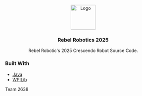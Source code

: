 
<br/>
<div align="center">
<img src="https://i.postimg.cc/W162kzG2/Image-Editor.png" alt="Logo" width="80" height="80">
</a>
<h3 align="center">Rebel Robotics 2025</h3>
<p align="center">
Rebel Robotic's 2025 Crescendo Robot Source Code.


  


</p>
</div>


### Built With

- [Java](https://www.java.com/en/)
- [WPILib](https://docs.wpilib.org/en/stable/docs/zero-to-robot/step-2/wpilib-setup.html)

Team 2638
